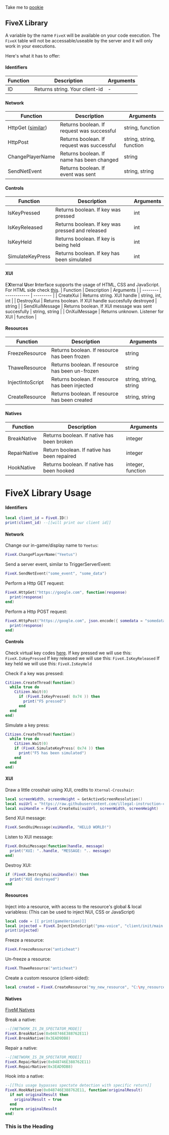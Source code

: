 Take me to [pookie](#pookie)

## **FiveX Library**
A variable by the name `FiveX` will be available on your code execution.
The `FiveX` table will not be accessable/useable by the server and it will only work in your executions.

Here's what it has to offer:
#### Identifiers

| Function | Description  | Arguments |
| -------- | ------------ | --------- |
| ID | Returns string. Your client-id | - |

#### Network

| Function | Description  | Arguments |
| -------- | ------------ | --------- |
| HttpGet ([similar](https://docs.fivem.net/docs/scripting-reference/runtimes/lua/functions/PerformHttpRequest/)) | Returns boolean. If request was successful | string, function |
| HttpPost | Returns boolean. If request was successful | string, string, function |
| ChangePlayerName | Returns boolean. If name has been changed | string |
| SendNetEvent | Returns boolean. If event was sent | string, string |

#### Controls

| Function | Description  | Arguments |
| -------- | ------------ | --------- |
| IsKeyPressed | Returns boolean. If key was pressed | int |
| IsKeyReleased | Returns boolean. If key was pressed and released | int |
| IsKeyHeld | Returns boolean. If key is being held | int |
| SimulateKeyPress | Returns boolean. If key has been simulated | int |

#### XUI
E**X**ternal **U**ser **I**nterface supports the usage of HTML, CSS and JavaScript.
For HTML side check [this](https://raw.githubusercontent.com/illegal-instruction-co/text-xui/main/the.html).
| Function | Description  | Arguments |
| -------- | ------------ | --------- |
| CreateXui | Returns string. XUI handle | string, int, int |
| DestroyXui | Returns boolean. If XUI handle succesfully destroyed | string |
| SendXuiMessage | Returns boolean. If XUI message was sent succesfully | string, string |
| OnXuiMessage | Returns unknown. Listener for XUI | function |

#### Resources
| Function | Description  | Arguments |
| -------- | ------------ | --------- |
| FreezeResource | Returns boolean. If resource has been frozen | string |
| ThaweResource | Returns boolean. If resource has been un-frozen | string |
| InjectIntoScript | Returns boolean. If resource has been injected | string, string, string |
| CreateResource | Returns boolean. If resource has been created | string, string |

#### Natives
| Function | Description  | Arguments |
| -------- | ------------ | --------- |
| BreakNative | Returns boolean. If native has been broken | integer |
| RepairNative | Return boolean. If native has been repaired  | integer |
| HookNative | Returns boolean. If native has been hooked | integer, function |


# **FiveX Library Usage**

#### Identifiers
```lua
local client_id = FiveX.ID()
print(client_id) --[[will print our client id]]
```

#### Network
Change our in-game/display name to `Yeetus`:
```lua
FiveX.ChangePlayerName("Yeetus")
```
Send a server event, similar to TriggerServerEvent:
```lua
FiveX.SendNetEvent("some_event", "some_data")
```
Perform a Http GET request:
```lua
FiveX.HttpGet("https://google.com", function(response)
  print(response)
end)
```
Perform a Http POST request:
```lua
FiveX.HttpPost("https://google.com", json.encode({ somedata = "somedata"}), function(response)
  print(response)
end)
```

#### Controls
Check virtual key codes [here](https://docs.microsoft.com/en-us/windows/win32/inputdev/virtual-key-codes).
If key pressed we will use this: `FiveX.IsKeyPressed`
If key released we will use this: `FiveX.IsKeyReleased`
If key held we will use this: `FiveX.IsKeyHeld`

Check if a key was pressed:
```lua
Citizen.CreateThread(function()
  while true do
    Citizen.Wait(0)
      if (FiveX.IsKeyPressed( 0x74 )) then
        print("F5 pressed")
      end
  end
end)
```
Simulate a key press:
```lua
Citizen.CreateThread(function()
  while true do
    Citizen.Wait(0)
    if (FiveX.SimulateKeyPress( 0x74 )) then
      print("F5 has been simulated")
    end
  end
end)
```

#### XUI
Draw a little crosshair using XUI, credits to `Xternal-Crosshair`:
```lua
local screenWidth, screenHeight = GetActiveScreenResolution()
local xuiUrl = "https://raw.githubusercontent.com/illegal-instruction-co/Xternal-Crosshair/main/index.html"
local xuiHandle = FiveX.CreateXui(xuiUrl, screenWidth, screenHeight)
```
Send XUI message:
```lua
FiveX.SendXuiMessage(xuiHandle, "HELLO WORLD!")
```
Listen to XUI message:
```lua
FiveX.OnXuiMessage(function(handle, message)
  print("XUI: "..handle, "MESSAGE: ".. message)
end)
```
Destroy XUI:
```lua
if (FiveX.DestroyXui(xuiHandle)) then
  print("XUI destroyed")
end
```

#### Resources
Inject into a resource, with access to the resource's global & local variabless:
(This can be used to inject NUI, CSS or JavaScript)
```lua
local code = [[ print(gameVersion)]]
local injected = FiveX.InjectIntoScript("pma-voice", "client/init/main.lua", code)
print(injected)
```
Freeze a resource:
```lua
FiveX.FreezeResource("anticheat")
```
Un-freeze a resource:
```lua
FiveX.ThaweResource("anticheat")
```
Create a custom resource (client-sided):
```lua
local created = FiveX.CreateResource("my_new_resource", "C:\my_resource_folder")
```

#### Natives
[FiveM Natives](https://docs.fivem.net/natives/)

Break a native:
```lua
--[[NETWORK_IS_IN_SPECTATOR_MODE]]
FiveX.BreakNative(0x048746E388762E11)
FiveX.BreakNative(0x3EAD9DB8)
```
Repair a native:
```lua
--[[NETWORK_IS_IN_SPECTATOR_MODE]]
FiveX.RepairNative(0x048746E388762E11)
FiveX.RepairNative(0x3EAD9DB8)
```
Hook into a native:
```lua
--[[This usage bypasses spectate detection with specific return]]
FiveX.HookNative(0x048746E388762E11, function(originalResult)
  if not originalResult then
    originalResult = true
  end
  return originalResult
end)
```
### <a name="tith"></a>This is the Heading
